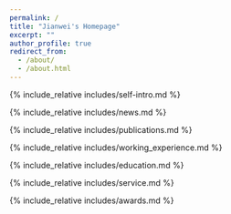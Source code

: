 ```yaml
---
permalink: /
title: "Jianwei's Homepage"
excerpt: ""
author_profile: true
redirect_from: 
  - /about/
  - /about.html
---
```


<span class='anchor' id='about-me'></span>
{% include_relative includes/self-intro.md %}

{% include_relative includes/news.md %}

{% include_relative includes/publications.md %}

{% include_relative includes/working_experience.md %}

{% include_relative includes/education.md %}

{% include_relative includes/service.md %}

{% include_relative includes/awards.md %}
